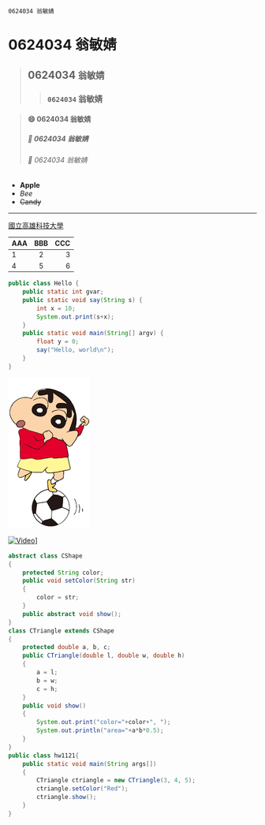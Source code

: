 ```
0624034 翁敏婧
```
# 0624034 翁敏婧
>## 0624034 `翁敏婧`
>>### `0624034` 翁敏婧

>#### :smile: 0624034 翁敏婧
>##### :school: 0624034 翁敏婧
>###### :pig: 0624034 翁敏婧

* **Apple**
* *Bee*
* ~~Candy~~

***

[國立高雄科技大學](https://www.nkust.edu.tw/)

|AAA|BBB|CCC|
|:--|:-:|--:|
|1|2|3|
|4|5|6|


```java
public class Hello {
    public static int gvar;
    public static void say(String s) {
        int x = 10;
        System.out.print(s+x);
    }
    public static void main(String[] argv) {
        float y = 0;
        say("Hello, world\n");
    }
}
```
![Photo](photo.png "蠟筆小新")


[![Video](https://www.youtube.com/watch?v=LbgRJA-sIDs.jpg)](https://www.youtube.com/watch?v=LbgRJA-sIDs "我們這一家")]

```java
abstract class CShape
{
    protected String color;
    public void setColor(String str)
    {
        color = str;
    }
    public abstract void show();
}
class CTriangle extends CShape
{
    protected double a, b, c;
    public CTriangle(double l, double w, double h)
    {
        a = l;
        b = w;
        c = h;
    }
    public void show()
    {
        System.out.print("color="+color+", ");
        System.out.println("area="+a*b*0.5);
    }
}
public class hw1121{
    public static void main(String args[])
    {
        CTriangle ctriangle = new CTriangle(3, 4, 5);
        ctriangle.setColor("Red");
        ctriangle.show();
    }
}
```
